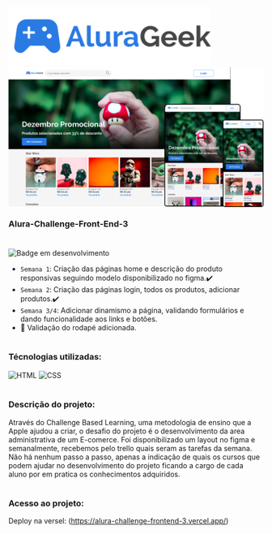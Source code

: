 <img src="assets/img/icons/Logo-alurageek.svg" alt="Logo da AluraGeek" width="400">
<div align="center">

<img src="assets/img/Screenshot/home.png" alt="Imagem da página home na versão desktop, tablet e mobile" width="600" align="center">
</div>

### Alura-Challenge-Front-End-3

#

![Badge em desenvolvimento](https://img.shields.io/badge/Status-Em%20Desenvolvimento-green)

-   `Semana 1`: Criação das páginas home e descrição do produto responsivas seguindo modelo disponibilizado no figma.:heavy_check_mark:
-   `Semana 2`: Criação das páginas login, todos os produtos, adicionar produtos.:heavy_check_mark:
-   `Semana 3/4`: Adicionar dinamismo a página, validando formulários e dando funcionalidade aos links e botões.
-   :construction: Validação do rodapé adicionada.

#

### Técnologias utilizadas:

<div>
    <img align="center" alt="HTML" height="30" src="https://cdn.jsdelivr.net/gh/devicons/devicon/icons/html5/html5-original.svg">
    <img align="center" alt="CSS" height="30" src="https://cdn.jsdelivr.net/gh/devicons/devicon/icons/css3/css3-original.svg">
</div>

#

### Descrição do projeto:

Através do Challenge Based Learning, uma metodologia de ensino que a Apple ajudou a criar,
o desafio do projeto é o desenvolvimento da area administrativa de um E-comerce. Foi disponibilizado um layout no figma e semanalmente, recebemos pelo trello quais seram as tarefas da semana. Não há nenhum passo a passo, apenas a indicação de quais os cursos que podem ajudar no desenvolvimento do projeto ficando a cargo de cada aluno por em pratica os conhecimentos adquiridos.

#

### Acesso ao projeto:

Deploy na versel: (https://alura-challenge-frontend-3.vercel.app/)
